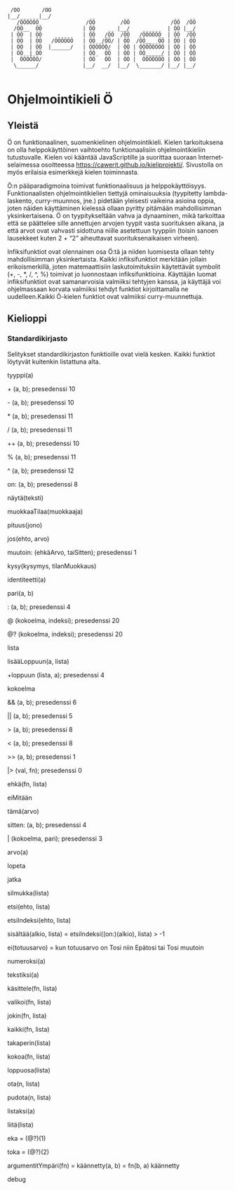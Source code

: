 
```
 /ÖÖ       /ÖÖ
|__/      |__/
   /ÖÖÖÖÖÖ               /ÖÖ        /ÖÖ             /ÖÖ  /ÖÖ
  /ÖÖ__  ÖÖ             | ÖÖ       |__/            | ÖÖ |__/
 | ÖÖ  | ÖÖ             | ÖÖ   /ÖÖ  /ÖÖ   /ÖÖÖÖÖÖ  | ÖÖ  /ÖÖ
 | ÖÖ  | ÖÖ   /ÖÖÖÖÖÖ   | ÖÖ  /ÖÖ/ | ÖÖ  /ÖÖ__  ÖÖ | ÖÖ | ÖÖ
 | ÖÖ  | ÖÖ  |______/   | ÖÖÖÖÖÖ/  | ÖÖ | ÖÖÖÖÖÖÖÖ | ÖÖ | ÖÖ
 | ÖÖ  | ÖÖ             | ÖÖ_  ÖÖ  | ÖÖ | ÖÖ_____/ | ÖÖ | ÖÖ
 |  ÖÖÖÖÖÖ/             | ÖÖ   ÖÖ  | ÖÖ |  ÖÖÖÖÖÖÖ | ÖÖ | ÖÖ
  \______/              |__/  __/  |__/  \_______/ |__/ |__/
                                                
```                                                

# Ohjelmointikieli Ö

## Yleistä

Ö on funktionaalinen, suomenkielinen ohjelmointikieli. Kielen tarkoituksena on olla helppokäyttöinen vaihtoehto funktionaalisiin ohjelmointikieliin tutustuvalle. Kielen voi kääntää JavaScriptille ja suorittaa suoraan Internet-selaimessa osoitteessa https://cawerit.github.io/kieliprojekti/. Sivustolla on myös erilaisia esimerkkejä kielen toiminnasta.

Ö:n pääparadigmoina toimivat funktionaalisuus ja helppokäyttöisyys. Funktionaalisten ohjelmointikielien tiettyjä ominaisuuksia (tyypitetty lambda-laskento, curry-muunnos, jne.) pidetään yleisesti vaikeina asioina oppia, joten näiden käyttäminen kielessä ollaan pyritty pitämään mahdollisimman yksinkertaisena. Ö on tyypitykseltään vahva ja dynaaminen, mikä tarkoittaa että se päättelee sille annettujen arvojen tyypit vasta suorituksen aikana, ja että arvot ovat vahvasti sidottuna niille asetettuun tyyppiin (toisin sanoen lausekkeet kuten 2 + “2” aiheuttavat suorituksenaikaisen virheen). 

Infiksifunktiot ovat olennainen osa Ö:tä ja niiden luomisesta ollaan tehty mahdollisimman yksinkertaista. Kaikki infiksifunktiot merkitään jollain erikoismerkillä, joten matemaattisiin laskutoimituksiin käytettävät symbolit (+, -, *, /, ^, %) toimivat jo luonnostaan infiksifunktioina. Käyttäjän luomat infiksifunktiot ovat samanarvoisia valmiiksi tehtyjen kanssa, ja käyttäjä voi ohjelmassaan korvata valmiiksi tehdyt funktiot kirjoittamalla ne uudelleen.Kaikki Ö-kielen funktiot ovat valmiiksi curry-muunnettuja.

## Kielioppi

### Standardikirjasto

Selitykset standardikirjaston funktioille ovat vielä kesken. Kaikki funktiot löytyvät kuitenkin listattuna alta.

tyyppi(a)

\+ (a, b);
presedenssi 10

\- (a, b);
presedenssi 10

\* (a, b);
presedenssi 11

/ (a, b);
presedenssi 11

++ (a, b);
presedenssi 10

% (a, b);
presedenssi 11

^ (a, b);
presedenssi 12

on: (a, b);
presedenssi 8

näytä(teksti)

muokkaaTilaa(muokkaaja)

pituus(jono)

jos(ehto, arvo)

muutoin: (ehkäArvo, taiSitten);
presedenssi 1

kysy(kysymys, tilanMuokkaus)

identiteetti(a)

pari(a, b)

: (a, b);
presedenssi 4

@ (kokoelma, indeksi);
presedenssi 20

@? (kokoelma, indeksi);
presedenssi 20

lista

lisääLoppuun(a, lista)

+loppuun (lista, a);
presedenssi 4

kokoelma 

&& (a, b);
presedenssi 6

|| (a, b);
presedenssi 5

\> (a, b);
presedenssi 8

< (a, b);
presedenssi 8

\>> (a, b);
presedenssi 1

|> (val, fn);
presedenssi 0

ehkä(fn, lista)

eiMitään

tämä(arvo)

sitten: (a, b);
presedenssi 4

| (kokoelma, pari);
presedenssi 3

arvo(a)

lopeta

jatka 

silmukka(lista)

etsi(ehto, lista)

etsiIndeksi(ehto, lista)

sisältää(alkio, lista) = etsiIndeksi((on:)(alkio), lista) > -1

ei(totuusarvo) = kun totuusarvo on Tosi niin Epätosi tai Tosi muutoin

numeroksi(a)

tekstiksi(a)

käsittele(fn, lista)

valikoi(fn, lista)

jokin(fn, lista)

kaikki(fn, lista)

takaperin(lista)

kokoa(fn, lista)

loppuosa(lista)

ota(n, lista)

pudota(n, lista)

listaksi(a)

liitä(lista)

eka = (@?)(1)

toka = (@?)(2)

argumentitYmpäri(fn) =
  käännetty(a, b) = fn(b, a)
  käännetty

debug
